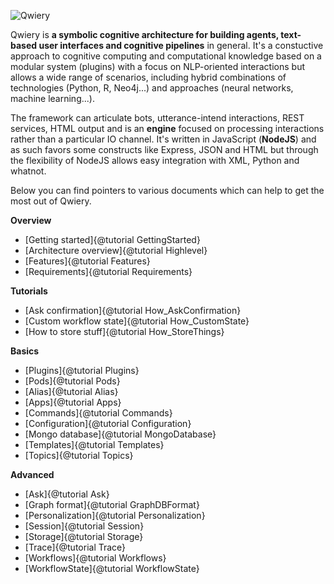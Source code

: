 
![Qwiery](http://www.qwiery.com/QwieryLogoSmall.png)

Qwiery is **a symbolic cognitive architecture for building agents, text-based user interfaces and cognitive pipelines** in general. It's a constuctive approach to cognitive computing and computational knowledge based on a modular system (plugins) with a focus on NLP-oriented interactions but allows a wide range of scenarios, including hybrid combinations of technologies (Python, R, Neo4j...) and approaches (neural networks, machine learning...).

The framework can articulate bots, utterance-intend interactions, REST services, HTML output and is an **engine** focused on processing interactions rather than a particular IO channel. It's written in JavaScript (**NodeJS**) and as such favors some constructs like Express, JSON and HTML but through the flexibility of NodeJS allows easy integration with XML, Python and whatnot. 

Below you can find pointers to various documents which can help to get the most out of Qwiery.


**Overview**

- [Getting started]{@tutorial GettingStarted}
- [Architecture overview]{@tutorial Highlevel}
- [Features]{@tutorial Features}
- [Requirements]{@tutorial Requirements}

**Tutorials**

- [Ask confirmation]{@tutorial How_AskConfirmation}
- [Custom workflow state]{@tutorial How_CustomState}
- [How to store stuff]{@tutorial How_StoreThings}

**Basics**

- [Plugins]{@tutorial Plugins}
- [Pods]{@tutorial Pods}
- [Alias]{@tutorial Alias}
- [Apps]{@tutorial Apps}
- [Commands]{@tutorial Commands}
- [Configuration]{@tutorial Configuration}
- [Mongo database]{@tutorial MongoDatabase}
- [Templates]{@tutorial Templates}
- [Topics]{@tutorial Topics}

**Advanced**

- [Ask]{@tutorial Ask}
- [Graph format]{@tutorial GraphDBFormat}
- [Personalization]{@tutorial Personalization}
- [Session]{@tutorial Session}
- [Storage]{@tutorial Storage}
- [Trace]{@tutorial Trace}
- [Workflows]{@tutorial Workflows}
- [WorkflowState]{@tutorial WorkflowState}


